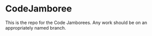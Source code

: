 # CodeJamboree

This is the repo for the Code Jamborees.
Any work should be on an appropriately named branch.
